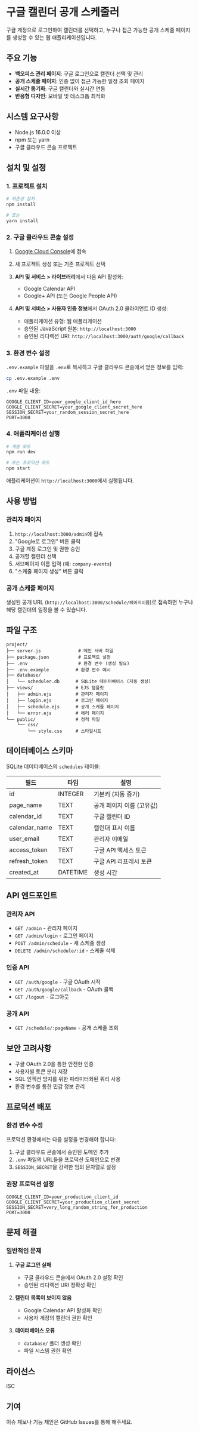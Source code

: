 # 구글 캘린더 공개 스케줄러

구글 계정으로 로그인하여 캘린더를 선택하고, 누구나 접근 가능한 공개 스케줄 페이지를 생성할 수 있는 웹 애플리케이션입니다.

## 주요 기능

- **백오피스 관리 페이지**: 구글 로그인으로 캘린더 선택 및 관리
- **공개 스케줄 페이지**: 인증 없이 접근 가능한 일정 조회 페이지
- **실시간 동기화**: 구글 캘린더와 실시간 연동
- **반응형 디자인**: 모바일 및 데스크톱 최적화

## 시스템 요구사항

- Node.js 16.0.0 이상
- npm 또는 yarn
- 구글 클라우드 콘솔 프로젝트

## 설치 및 설정

### 1. 프로젝트 설치

```bash
# 의존성 설치
npm install

# 또는
yarn install
```

### 2. 구글 클라우드 콘솔 설정

1. [Google Cloud Console](https://console.cloud.google.com/)에 접속
2. 새 프로젝트 생성 또는 기존 프로젝트 선택
3. **API 및 서비스 > 라이브러리**에서 다음 API 활성화:
   - Google Calendar API
   - Google+ API (또는 Google People API)

4. **API 및 서비스 > 사용자 인증 정보**에서 OAuth 2.0 클라이언트 ID 생성:
   - 애플리케이션 유형: 웹 애플리케이션
   - 승인된 JavaScript 원본: `http://localhost:3000`
   - 승인된 리디렉션 URI: `http://localhost:3000/auth/google/callback`

### 3. 환경 변수 설정

`.env.example` 파일을 `.env`로 복사하고 구글 클라우드 콘솔에서 얻은 정보를 입력:

```bash
cp .env.example .env
```

`.env` 파일 내용:
```
GOOGLE_CLIENT_ID=your_google_client_id_here
GOOGLE_CLIENT_SECRET=your_google_client_secret_here
SESSION_SECRET=your_random_session_secret_here
PORT=3000
```

### 4. 애플리케이션 실행

```bash
# 개발 모드
npm run dev

# 또는 프로덕션 모드
npm start
```

애플리케이션이 `http://localhost:3000`에서 실행됩니다.

## 사용 방법

### 관리자 페이지

1. `http://localhost:3000/admin`에 접속
2. "Google로 로그인" 버튼 클릭
3. 구글 계정 로그인 및 권한 승인
4. 공개할 캘린더 선택
5. 서브페이지 이름 입력 (예: `company-events`)
6. "스케줄 페이지 생성" 버튼 클릭

### 공개 스케줄 페이지

생성된 공개 URL (`http://localhost:3000/schedule/페이지이름`)로 접속하면 누구나 해당 캘린더의 일정을 볼 수 있습니다.

## 파일 구조

```
project/
├── server.js              # 메인 서버 파일
├── package.json           # 프로젝트 설정
├── .env                   # 환경 변수 (생성 필요)
├── .env.example          # 환경 변수 예시
├── database/
│   └── scheduler.db      # SQLite 데이터베이스 (자동 생성)
├── views/                # EJS 템플릿
│   ├── admin.ejs         # 관리자 페이지
│   ├── login.ejs         # 로그인 페이지
│   ├── schedule.ejs      # 공개 스케줄 페이지
│   └── error.ejs         # 에러 페이지
└── public/               # 정적 파일
    └── css/
        └── style.css     # 스타일시트
```

## 데이터베이스 스키마

SQLite 데이터베이스의 `schedules` 테이블:

| 필드 | 타입 | 설명 |
|------|------|------|
| id | INTEGER | 기본키 (자동 증가) |
| page_name | TEXT | 공개 페이지 이름 (고유값) |
| calendar_id | TEXT | 구글 캘린더 ID |
| calendar_name | TEXT | 캘린더 표시 이름 |
| user_email | TEXT | 관리자 이메일 |
| access_token | TEXT | 구글 API 액세스 토큰 |
| refresh_token | TEXT | 구글 API 리프레시 토큰 |
| created_at | DATETIME | 생성 시간 |

## API 엔드포인트

### 관리자 API
- `GET /admin` - 관리자 페이지
- `GET /admin/login` - 로그인 페이지
- `POST /admin/schedule` - 새 스케줄 생성
- `DELETE /admin/schedule/:id` - 스케줄 삭제

### 인증 API
- `GET /auth/google` - 구글 OAuth 시작
- `GET /auth/google/callback` - OAuth 콜백
- `GET /logout` - 로그아웃

### 공개 API
- `GET /schedule/:pageName` - 공개 스케줄 조회

## 보안 고려사항

- 구글 OAuth 2.0을 통한 안전한 인증
- 사용자별 토큰 분리 저장
- SQL 인젝션 방지를 위한 파라미터화된 쿼리 사용
- 환경 변수를 통한 민감 정보 관리

## 프로덕션 배포

### 환경 변수 수정
프로덕션 환경에서는 다음 설정을 변경해야 합니다:

1. 구글 클라우드 콘솔에서 승인된 도메인 추가
2. `.env` 파일의 URL들을 프로덕션 도메인으로 변경
3. `SESSION_SECRET`을 강력한 임의 문자열로 설정

### 권장 프로덕션 설정
```env
GOOGLE_CLIENT_ID=your_production_client_id
GOOGLE_CLIENT_SECRET=your_production_client_secret
SESSION_SECRET=very_long_random_string_for_production
PORT=3000
```

## 문제 해결

### 일반적인 문제

1. **구글 로그인 실패**
   - 구글 클라우드 콘솔에서 OAuth 2.0 설정 확인
   - 승인된 리디렉션 URI 정확성 확인

2. **캘린더 목록이 보이지 않음**
   - Google Calendar API 활성화 확인
   - 사용자 계정의 캘린더 권한 확인

3. **데이터베이스 오류**
   - `database/` 폴더 생성 확인
   - 파일 시스템 권한 확인

## 라이선스

ISC

## 기여

이슈 제보나 기능 제안은 GitHub Issues를 통해 해주세요.